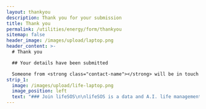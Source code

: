 ```yaml
---
layout: thankyou
description: Thank you for your submission
title: Thank you
permalink: /utilities/energy/form/thankyou
sitemap: false
header_image: /images/upload/laptop.png
header_content: >-
  # Thank you

  ## Your details have been submitted

  Someone from <strong class="contact-name"></strong> will be in touch shortly. They will email you or be calling from <strong class="contact-number"></strong> so be sure to make a note so that you know it's them
strip_1:
  image: /images/upload/life-laptop.png
  image_position: left
  text: "### Join lifeSOS\n\nlifeSOS is a data and A.I. life management platform. Specifically focused around helping remove the stress of dealing with those everyday bills and commitments. Using our proprietary A.I. technology, we understand exactly what you require and when you need it. Then we search the market on your behalf and show you the results. \r\n\r\nBy creating you lifeSOS account and telling us about you, your house, family and life we are able to automatically keep track of everything you need, from car insurance to a friday night treat, we have it all.\n\nJoin over 150,000 members and let lifeSOS take care of everything you don't want to."
---
```

